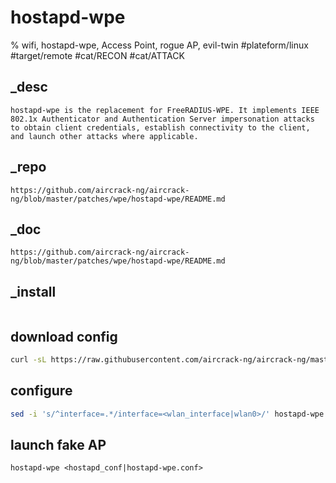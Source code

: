 # hostapd-wpe
% wifi, hostapd-wpe, Access Point, rogue AP, evil-twin
#plateform/linux #target/remote #cat/RECON #cat/ATTACK

## _desc
```
hostapd-wpe is the replacement for FreeRADIUS-WPE. It implements IEEE 802.1x Authenticator and Authentication Server impersonation attacks to obtain client credentials, establish connectivity to the client, and launch other attacks where applicable.
```

## _repo
```
https://github.com/aircrack-ng/aircrack-ng/blob/master/patches/wpe/hostapd-wpe/README.md
```

## _doc
```
https://github.com/aircrack-ng/aircrack-ng/blob/master/patches/wpe/hostapd-wpe/README.md
```

## _install
```
```

## download config
```bash
curl -sL https://raw.githubusercontent.com/aircrack-ng/aircrack-ng/master/patches/wpe/hostapd-wpe/hostapd-2.11-wpe.patch | patch -p1 -f -d /tmp  ; cp /tmp/hostapd/hostapd-wpe.conf . ; cp /tmp/hostapd/hostapd-wpe.eap_user .
```

## configure
```bash
sed -i 's/^interface=.*/interface=<wlan_interface|wlan0>/' hostapd-wpe.conf && sed -i 's/^ssid=.*/ssid=<ssid>/' hostapd-wpe.conf && sed -i 's/^channel=.*/channel=<wlan_channel>/' hostapd-wpe.conf 
```

## launch fake AP
```
hostapd-wpe <hostapd_conf|hostapd-wpe.conf>
```